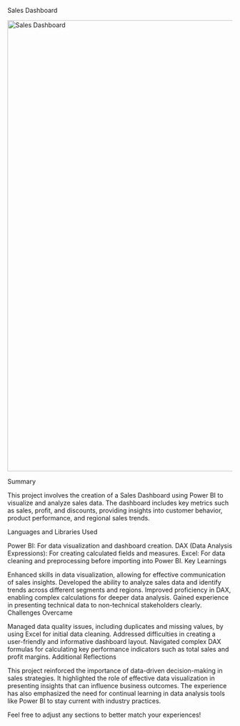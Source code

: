 Sales Dashboard

<img width="1011" alt="Sales Dashboard" src="https://github.com/user-attachments/assets/e62715cb-b8ab-41ff-ac70-2065c1ade371">


Summary

This project involves the creation of a Sales Dashboard using Power BI to visualize and analyze sales data. The dashboard includes key metrics such as sales, profit, and discounts, providing insights into customer behavior, product performance, and regional sales trends.

Languages and Libraries Used

Power BI: For data visualization and dashboard creation.
DAX (Data Analysis Expressions): For creating calculated fields and measures.
Excel: For data cleaning and preprocessing before importing into Power BI.
Key Learnings

Enhanced skills in data visualization, allowing for effective communication of sales insights.
Developed the ability to analyze sales data and identify trends across different segments and regions.
Improved proficiency in DAX, enabling complex calculations for deeper data analysis.
Gained experience in presenting technical data to non-technical stakeholders clearly.
Challenges Overcame

Managed data quality issues, including duplicates and missing values, by using Excel for initial data cleaning.
Addressed difficulties in creating a user-friendly and informative dashboard layout.
Navigated complex DAX formulas for calculating key performance indicators such as total sales and profit margins.
Additional Reflections

This project reinforced the importance of data-driven decision-making in sales strategies. It highlighted the role of effective data visualization in presenting insights that can influence business outcomes. The experience has also emphasized the need for continual learning in data analysis tools like Power BI to stay current with industry practices.

Feel free to adjust any sections to better match your experiences!
